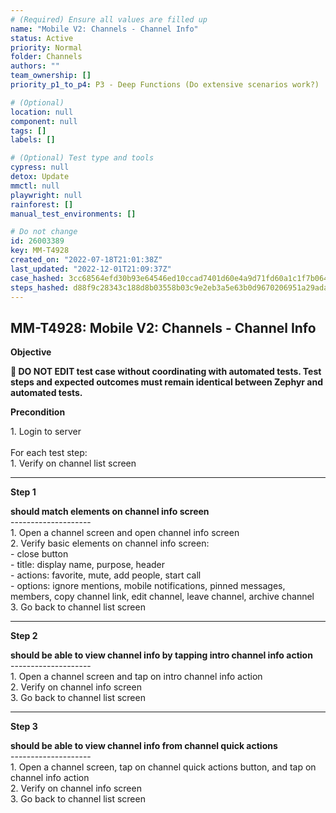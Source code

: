 ```yaml
---
# (Required) Ensure all values are filled up
name: "Mobile V2: Channels - Channel Info"
status: Active
priority: Normal
folder: Channels
authors: ""
team_ownership: []
priority_p1_to_p4: P3 - Deep Functions (Do extensive scenarios work?)

# (Optional)
location: null
component: null
tags: []
labels: []

# (Optional) Test type and tools
cypress: null
detox: Update
mmctl: null
playwright: null
rainforest: []
manual_test_environments: []

# Do not change
id: 26003389
key: MM-T4928
created_on: "2022-07-18T21:01:38Z"
last_updated: "2022-12-01T21:09:37Z"
case_hashed: 3cc68564efd30b93e64546ed10ccad7401d60e4a9d71fd60a1c1f7b064966b397b5e5c1d524f6d46667d14388ee1f8a7
steps_hashed: d88f9c28343c188d8b03558b03c9e2eb3a5e63b0d9670206951a29adac0c53664511f99d6f3673f5fad0cfb871418986
---
```


<!-- (Auto-generated) Based on frontmatter's "key" and "name" -->

## MM-T4928: Mobile V2: Channels - Channel Info

**Objective**

**🛑 DO NOT EDIT test case without coordinating with automated tests. Test steps and expected outcomes must remain identical between Zephyr and automated tests.**

**Precondition**

1\. Login to server\
\
For each test step:\
1\. Verify on channel list screen

---

**Step 1**

**should match elements on channel info screen**\
\--------------------\
1\. Open a channel screen and open channel info screen\
2\. Verify basic elements on channel info screen:\
\- close button\
\- title: display name, purpose, header\
\- actions: favorite, mute, add people, start call\
\- options: ignore mentions, mobile notifications, pinned messages, members, copy channel link, edit channel, leave channel, archive channel\
3\. Go back to channel list screen

---

**Step 2**

**should be able to view channel info by tapping intro channel info action**\
\--------------------\
1\. Open a channel screen and tap on intro channel info action\
2\. Verify on channel info screen\
3\. Go back to channel list screen

---

**Step 3**

**should be able to view channel info from channel quick actions**\
\--------------------\
1\. Open a channel screen, tap on channel quick actions button, and tap on channel info action\
2\. Verify on channel info screen\
3\. Go back to channel list screen

